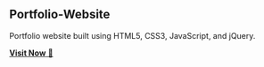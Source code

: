 ## Portfolio-Website
Portfolio website built using HTML5, CSS3, JavaScript, and jQuery.

<a href="" target="_blank">**Visit Now** 🚀</a>


